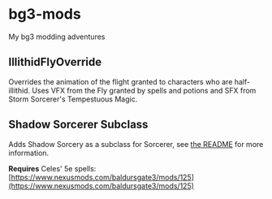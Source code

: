 # bg3-mods
My bg3 modding adventures

## IllithidFlyOverride
Overrides the animation of the flight granted to characters who are half-illithid. Uses VFX from the Fly granted by spells and potions and SFX from Storm Sorcerer's Tempestuous Magic.

## Shadow Sorcerer Subclass
Adds Shadow Sorcery as a subclass for Sorcerer, see [the README](Pie_Sorcerer_Shadow/README.MD) for more information.

**Requires** Celes' 5e spells: [https://www.nexusmods.com/baldursgate3/mods/125](https://www.nexusmods.com/baldursgate3/mods/125)

